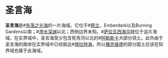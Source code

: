 # 圣言海
**圣言海**是#[失落之光海](locations/sea-of-lost-lights)的一片海域。它位于#[祭兰](locations/celebrant)、Emberdark以及Burning Gardens以南；#[澄水深渊](locations/glasswater-deep)以北；西侧边界未知。#[萨拉瓦西海沟](locations/salavashi-trench)就位于这片海域。在实界域中，圣言海至少包含死弯河以北的#[阿勒斯卡](locations/alethkar)大部分领土。此外由于圣言海的南岸在实界域中已经抵达#[塔拉特海](locations/tarat-sea)，所以[雅克维德](locations/jah-keved)的部分国土应该在知界域也属于此海域。